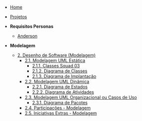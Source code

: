 <!-- docs/_sidebar.md -->



- [Home](/)
- [Projetos](/Projetos/Projetos.md)

- **Requisitos Personas**
  - [Anderson](/Personas/requisitos_anderson.md)

- **Modelagem**
  - [2. Desenho de Software (Modelagem)](/Modelagem/2.Modelagem.md)
    - [2.1. Modelagem UML Estática](/Modelagem/2.1.ModelagemEstatica.md)
        - [2.1.1. Classes Squad 03](/Modelagem/2.1.1.Classes-Squad3.md)
        - [2.1.2. Diagrama de Classes](/Modelagem/2.1.2.DiagramaClasses.md)
        - [2.1.3. Diagrama de Implantação](/Modelagem/2.1.3.DiagramaImplantacao.md)
    - [2.2. Modelagem UML Dinâmica](/Modelagem/2.2.ModelagemDinamica.md)
        - [2.2.1. Diagrama de Estados](/Modelagem/2.2.1.DiagramaEstados.md)
        - [2.2.2. Diagrama de Atividades](/Modelagem/2.2.2.DiagramaAtividades.md)
    - [2.3. Modelagem UML Organizacional ou Casos de Uso](/Modelagem/2.3.ModelagemOrganizacionalCasosDeUso.md)
        - [2.3.1. Diagrama de Pacotes](/Modelagem/2.3.1.DiagramaPacotes)
    - [2.4. Participações - Modelagem](/Modelagem/2.6.ParticipacoesModelagem.md)
    - [2.5. Iniciativas Extras - Modelagem](/Modelagem/2.5.IniciativasExtras.md)
